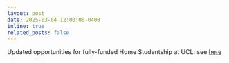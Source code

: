 ```yaml
---
layout: post
date: 2025-03-04 12:00:00-0400
inline: true
related_posts: false
---
```


Updated opportunities for fully-funded Home Studentship at UCL: see [here](/opportunities)
